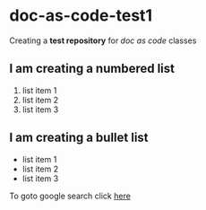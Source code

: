 # doc-as-code-test1
Creating a **test repository** for _doc as code_ classes
## I am creating a numbered list
1. list item 1
2. list item 2
3. list item 3

## I am creating a bullet list
- list item 1
- list item 2
- list item 3

To goto google search click [here](https://www.google.com/)

